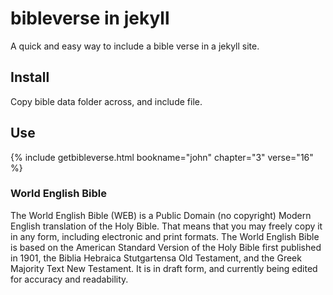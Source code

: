 # bibleverse in jekyll
A quick and easy way to include a bible verse in a jekyll site.

## Install

Copy bible data folder across, and include file.

## Use

{% include getbibleverse.html bookname="john" chapter="3" verse="16" %}

### World English Bible

The World English Bible (WEB) is a Public Domain (no copyright) Modern English translation of the Holy Bible. That means that you may freely copy it in any form, including electronic and print formats. The World English Bible is based on the American Standard Version of the Holy Bible first published in 1901, the Biblia Hebraica Stutgartensa Old Testament, and the Greek Majority Text New Testament. It is in draft form, and currently being edited for accuracy and readability.